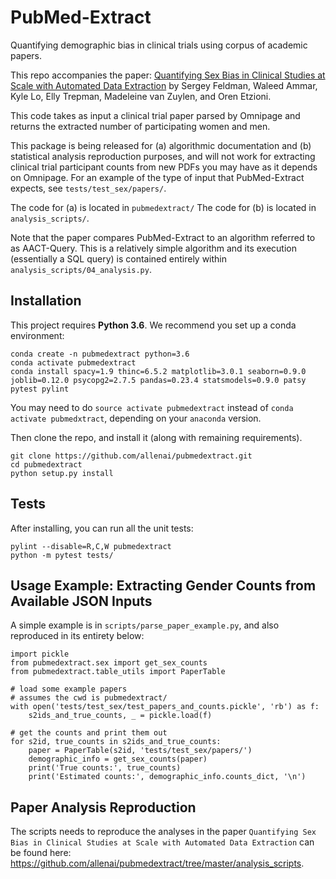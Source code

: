 # PubMed-Extract

Quantifying demographic bias in clinical trials using corpus of academic papers. 

This repo accompanies the paper: [Quantifying Sex Bias in Clinical Studies at Scale with Automated Data Extraction](https://www.ncbi.nlm.nih.gov/pubmed/31268541) by
Sergey Feldman, Waleed Ammar, Kyle Lo, Elly Trepman, Madeleine van Zuylen, and Oren Etzioni.

This code takes as input a clinical trial paper parsed by Omnipage and returns the extracted number
of participating women and men.

This package is being released for (a) algorithmic documentation and (b) statistical analysis reproduction purposes,
and will not work for extracting clinical trial participant counts from new PDFs you may have as it depends on
Omnipage. For an example of the type of input that PubMed-Extract expects, see `tests/test_sex/papers/`.

The code for (a) is located in `pubmedextract/` The code for (b) is located in `analysis_scripts/`.

Note that the paper compares PubMed-Extract to an algorithm referred to as AACT-Query.
This is a relatively simple algorithm and its execution (essentially a SQL query) is contained entirely within `analysis_scripts/04_analysis.py`.


## Installation

This project requires **Python 3.6**.  We recommend you set up a conda environment:
 
```
conda create -n pubmedextract python=3.6
conda activate pubmedextract
conda install spacy=1.9 thinc=6.5.2 matplotlib=3.0.1 seaborn=0.9.0 joblib=0.12.0 psycopg2=2.7.5 pandas=0.23.4 statsmodels=0.9.0 patsy pytest pylint
```
You may need to do `source activate pubmedextract` instead of `conda activate pubmedxtract`, depending on your `anaconda` version.


Then clone the repo, and install it (along with remaining requirements).

```
git clone https://github.com/allenai/pubmedextract.git
cd pubmedextract
python setup.py install
```


## Tests

After installing, you can run all the unit tests:

```
pylint --disable=R,C,W pubmedextract
python -m pytest tests/
```


## Usage Example: Extracting Gender Counts from Available JSON Inputs
A simple example is in `scripts/parse_paper_example.py`, and also reproduced in its entirety below:

```
import pickle
from pubmedextract.sex import get_sex_counts
from pubmedextract.table_utils import PaperTable

# load some example papers
# assumes the cwd is pubmedextract/
with open('tests/test_sex/test_papers_and_counts.pickle', 'rb') as f:
    s2ids_and_true_counts, _ = pickle.load(f)

# get the counts and print them out
for s2id, true_counts in s2ids_and_true_counts:
    paper = PaperTable(s2id, 'tests/test_sex/papers/')
    demographic_info = get_sex_counts(paper)
    print('True counts:', true_counts)
    print('Estimated counts:', demographic_info.counts_dict, '\n')
```


## Paper Analysis Reproduction
The scripts needs to reproduce the analyses in the paper `Quantifying Sex Bias in Clinical Studies at Scale with Automated Data Extraction` can be found here: https://github.com/allenai/pubmedextract/tree/master/analysis_scripts.
